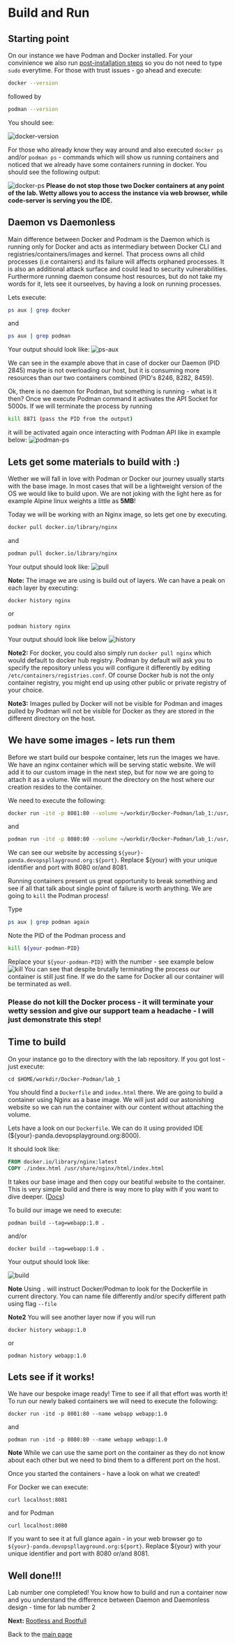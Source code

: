 # Build and Run
## Starting point
On our instance we have Podman and Docker installed. For your convinience we also run [post-installation steps](https://docs.docker.com/engine/install/linux-postinstall) so you do not need to type `sudo` everytime. For those with trust issues - go ahead and execute:
```bash
docker --version
```
followed by 
```bash
podman --version
```
You should see:

![docker-version](./images/docker-version.png)

For those who already know they way around and also executed `docker ps` and/or `podman ps` - commands which will show us running containers and noticed that we already have some containers running in docker. You should see the following output:

![docker-ps](./images/docker-ps.png)
**Please do not stop those two Docker containers at any point of the lab. Wetty allows you to access the instance via web browser, while code-server is serving you the IDE.**
## Daemon vs Daemonless
Main difference between Docker and Podmam is the Daemon which is running only for Docker and acts as intermediary between Docker CLI and registries/containers/images and kernel. That process owns all child processes (i.e containers) and its failure will affects orphaned processes. It is also an additional attack surface and could lead to security vulnerabilities. Furthermore running daemon consume host resources, but do not take my words for it, lets see it ourseelves, by having a look on running processes.

Lets execute:
```bash
ps aux | grep docker
```
and
```bash
ps aux | grep podman
```
Your output should look like:
![ps-aux](./images/ps-aux.png)

We can see in the example above that in case of docker our Daemon (PID 2845) maybe is not overloading our host, but it is consuming more resources than our two containers combined (PID's 8246, 8282, 8459).

Ok, there is no daemon for Podman, but something is running - what is it then? Once we execute Podman command it activates the API Socket for 5000s. If we will terminate the process by running
```bash
kill 8871 (pass the PID from the output)
```
it will be activated again once interacting with Podman API like in example below:
![podman-ps](./images/podman-ps.png)

## Lets get some materials to build with :) 
Wether we will fall in love with Podman or Docker our journey usually starts with the base image. In most cases that will be a lightweight version of the OS we would like to build upon. We are not joking with the light here as for example Alpine linux weights a little as **5MB**! 

Today we will be working with an Nginx image, so lets get one by executing.
```bash
docker pull docker.io/library/nginx
```
and
```bash
podman pull docker.io/library/nginx
```
Your output should look like:
![pull](./images/pull.png)

**Note:** The image we are using is build out of layers.
We can have a peak on each layer by executing:
```
docker history nginx
```
or
```
podman history nginx
```
Your output should look like below
![history](./images/history.png)

**Note2:** For docker, you could also simply run `docker pull nginx` which would default to docker hub registry. Podman by default will ask you to specify the repository unless you will configure it differently by editing `/etc/containers/registries.conf`. Of course Docker hub is not the only container registry, you might end up using other public or private registry of your choice.

**Note3:** Images pulled by Docker will not be visible for Podman and images pulled by Podman will not be visible for Docker as they are stored in the different directory on the host.

## We have some images - lets run them
Before we start build our bespoke container, lets run the images we have. We have an nginx container which will be serving static website. We will add it to our custom image in the next step, but for now we are going to attach it as a volume. We will mount the directory on the host where our creation resides to the container.

We need to execute the following:
```bash
docker run -itd -p 8081:80 --volume ~/workdir/Docker-Podman/lab_1:/usr/share/nginx/html nginx
```
and
```bash
podman run -itd -p 8080:80 --volume ~/workdir/Docker-Podman/lab_1:/usr/share/nginx/html nginx
```
We can see our website by accessing `${your}-panda.devopspllayground.org:${port}`. Replace ${your} with your unique identifier and port with 8080 or/and 8081.

Running containers present us great opportunity to break something and see if all that talk about single point of failure is worth anything. We are going to `kill` the Podman process!

Type 
```bash
ps aux | grep podman again
```
Note the PID of the Podman process and
```bash
kill ${your-podman-PID}
```
Replace your `${your-podman-PID}` with the number - see example below
![kill](./images/kill.png)
You can see that despite brutally terminating the process our container is still just fine. If we do the same for Docker all our container will be terminated as well.
### **Please do not kill the Docker process - it will terminate your wetty session and give our support team a headache - I will just demonstrate this step!**


## Time to build
On your instance go to the directory with the lab repository. If you got lost - just execute:
```
cd $HOME/workdir/Docker-Podman/lab_1
```
You should find a `Dockerfile` and `index.html` there. We are going to build a container using Nginx as a base image. We will just add our astonishing website so we can run the container with our content without attaching the volume.

Lets have a look on our `Dockerfile`. We can do it using provided IDE (${your}-panda.devopsplayground.org:8000). 

It should look like:
```Dockerfile
FROM docker.io/library/nginx:latest
COPY ./index.html /usr/share/nginx/html/index.html
```
It takes our base image and then copy our beatiful website to the container. This is very simple build and there is way more to play with if you want to dive deeper. ([Docs](https://docs.docker.com/engine/reference/builder/))

To build our image we need to execute:
```
podman build --tag=webapp:1.0 . 
```
and/or
```
docker build --tag=webapp:1.0 .
```
Your output should look like: 

![build](./images/build.png)

**Note** 
Using `.` will instruct Docker/Podman to look for the Dockerfile in current directory. You can name file differently and/or specify different path using flag `--file`

**Note2**
You will see another layer now if you will run
```
docker history webapp:1.0
```
or
```
podman history webapp:1.0
```

## Lets see if it works!
We have our bespoke image ready! Time to see if all that effort was worth it! To run our newly baked containers we will need to execute the following:
```
docker run -itd -p 8081:80 --name webapp webapp:1.0
```
and
```
podman run -itd -p 8080:80 --name webapp webapp:1.0
```
**Note** While we can use the same port on the container as they do not know about each other but we need to bind them to a different port on the host.

Once you started the containers - have a look on what we created! 

For Docker we can execute:
```
curl localhost:8081
```
and for Podman
```
curl localhost:8080
```

If you want to see it at full glance again - in your web browser go to `${your}-panda.devopspllayground.org:${port}`. Replace ${your} with your unique identifier and port with 8080 or/and 8081.
## Well done!!!
Lab number one completed! You know how to build and run a container now and you understand the difference between Daemon and Daemonless design - time for lab number 2

**Next:** [Rootless and Rootfull](../lab_2/README.md)

Back to the [main page](../README.md)